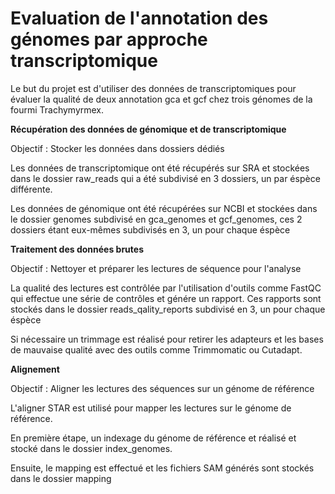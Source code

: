 # Evaluation de l'annotation des génomes par approche transcriptomique

Le but du projet est d'utiliser des données de transcriptomiques pour évaluer la qualité de deux annotation gca et gcf chez trois génomes de la fourmi Trachymyrmex.

**Récupération des données de génomique et de transcriptomique**

Objectif : Stocker les données dans dossiers dédiés


Les données de transcriptomique ont été récupérés sur SRA et stockées dans le dossier raw_reads qui a été subdivisé en 3 dossiers, un par éspèce différente.

Les données de génomique ont été récupérées sur NCBI et stockées dans le dossier genomes subdivisé en gca_genomes et gcf_genomes, ces 2 dossiers étant eux-mêmes subdivisés en 3, un pour chaque éspèce

**Traitement des données brutes**

Objectif : Nettoyer et préparer les lectures de séquence pour l'analyse


La qualité des lectures est contrôlée par l'utilisation d'outils comme FastQC qui effectue une série de contrôles et génére un rapport. Ces rapports sont stockés dans le dossier reads_qality_reports subdivisé en 3, un pour chaque éspèce

Si nécessaire un trimmage est réalisé pour retirer les adapteurs et les bases de mauvaise qualité avec des outils comme Trimmomatic ou Cutadapt.

**Alignement**

Objectif : Aligner les lectures des séquences sur un génome de référence

L'aligner STAR est utilisé pour mapper les lectures sur le génome de référence.

En première étape, un indexage du génome de référence et réalisé et stocké dans le dossier index_genomes.

Ensuite, le mapping est effectué et les fichiers SAM générés sont stockés dans le dossier mapping

